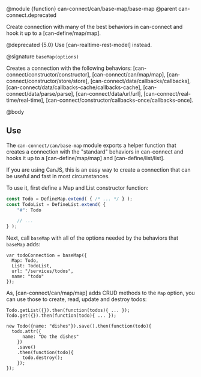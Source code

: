 @module {function} can-connect/can/base-map/base-map
@parent can-connect.deprecated

Create connection with many of the best behaviors in can-connect and hook it up to
a [can-define/map/map].


@deprecated {5.0} Use [can-realtime-rest-model] instead.

@signature `baseMap(options)`

  Creates a connection with the following behaviors: [can-connect/constructor/constructor],
  [can-connect/can/map/map],
  [can-connect/constructor/store/store],
  [can-connect/data/callbacks/callbacks],
  [can-connect/data/callbacks-cache/callbacks-cache],
  [can-connect/data/parse/parse],
  [can-connect/data/url/url],
  [can-connect/real-time/real-time],
  [can-connect/constructor/callbacks-once/callbacks-once].

@body

## Use

The `can-connect/can/base-map` module exports a helper function that creates a connection
with the "standard" behaviors in can-connect and hooks it up to a
[can-define/map/map] and [can-define/list/list].

If you are using CanJS, this is an easy way to create a connection that can be useful and
fast in most circumstances.

To use it, first define a Map and List constructor function:

```js
const Todo = DefineMap.extend( { /* ... */ } );
const TodoList = DefineList.extend( {
	"#": Todo

	// ...
} );
```

Next, call `baseMap` with all of the options needed by the behaviors that `baseMap` adds:

```
var todoConnection = baseMap({
  Map: Todo,
  List: TodoList,
  url: "/services/todos",
  name: "todo"
});
```

As, [can-connect/can/map/map] adds CRUD methods to the `Map` option, you can use those to create,
read, update and destroy todos:

```
Todo.getList({}).then(function(todos){ ... });
Todo.get({}).then(function(todo){ ... });

new Todo({name: "dishes"}).save().then(function(todo){
  todo.attr({
      name: "Do the dishes"
    })
    .save()
    .then(function(todo){
      todo.destroy();
    });
});
```
